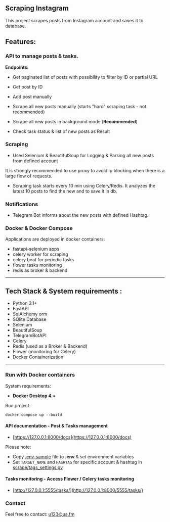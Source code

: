 ## Scraping Instagram

This project scrapes posts from Instagram account and saves it to database.

## Features:
### API to manage posts & tasks.


  **Endpoints:** 
   * Get paginated list of posts with possibility to filter by ID or partial URL

   * Get post by ID

   * Add post manually

   * Scrape all new posts manually (starts "hard" scraping task - not recommended)

   * Scrape all new posts in background mode (**Recommended**)

   * Check task status & list of new posts as Result

### Scraping

  * Used Selenium & BeautifulSoup for Logging & Parsing all new posts from defined account 
 
  It is strongly recommended to use proxy to avoid ip blocking when there is a large flow of requests.


 * Scraping task starts every 10 min using Celery/Redis. 
  It analyzes the latest 10 posts to find the new and to save it in db.

### Notifications 

 * Telegram Bot informs about the new posts with defined Hashtag.

### Docker & Docker Compose 

Applications are deployed in docker containers:
- fastapi-selenium apps
- celery worker for scraping
- celery beat for periodic tasks
- flower tasks monitoring
- redis as broker & backend

___
## Tech Stack & System requirements :

* Python 3.1+
* FastAPI
* SqlAlchemy orm
* SQlite Database
* Selenium
* BeautifulSoup
* TelegramBotAPI
* Celery
* Redis (used as a Broker & Backend)
* Flower (monitoring for Celery)
* Docker Containerization

---

### Run with Docker containers
 System requirements:

* **Docker Desktop 4.+**

Run project:
```
docker-compose up --build
```
#### API documentation - Post & Tasks management
   - [https://127.0.0.1:8000/docs](https://127.0.0.1:8000/docs)

Please note:
   * Copy [.env-sample](.env.sample) file to **.env** & set environment variables
   * Set ```TARGET_NAME``` and ```HASHTAG```  for specific account & hashtag in [scrape/tags_settings.py](scrape/tags_settings.py)


#### Tasks monitoring - Access Flower / Celery tasks monitoring
   - [http://127.0.0.1:5555/tasks/](http://127.0.0.1:8000/5555/tasks/)

### Contact
Feel free to contact: u123@ua.fm
